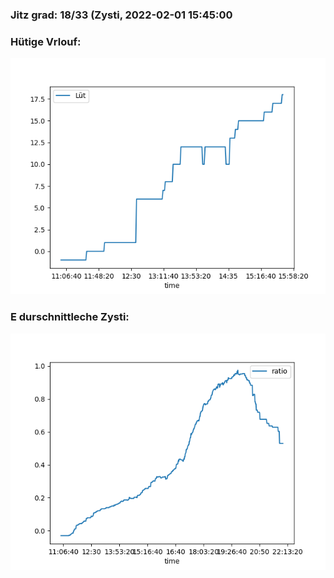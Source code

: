 ### Jitz grad: 18/33 (Zysti, 2022-02-01 15:45:00

### Hütige Vrlouf:
![Graph](Today.png)

### E durschnittleche Zysti:
![Graph](Zysti.png)